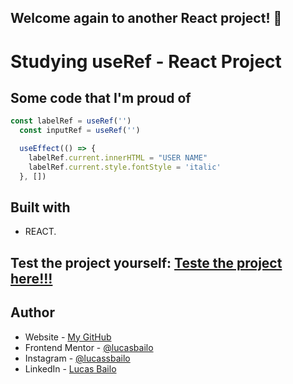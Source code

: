 ## Welcome again to another React project! 👋

# Studying useRef - React Project

## Some code that I'm proud of
```js
const labelRef = useRef('')
  const inputRef = useRef('')

  useEffect(() => {
    labelRef.current.innerHTML = "USER NAME"
    labelRef.current.style.fontStyle = 'italic'
  }, [])
```

## Built with

- REACT.

## Test the project yourself: [Teste the project here!!!](#)

## Author

- Website - [My GitHub](https://github.com/lucasbailo)
- Frontend Mentor - [@lucasbailo](https://www.frontendmentor.io/profile/lucasbailo)
- Instagram - [@lucassbailo](https://www.instagram.com/lucassbailo/)
- LinkedIn - [Lucas Bailo](https://www.linkedin.com/in/lcsbailo)